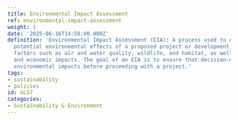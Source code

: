 ```yaml
---
title: Environmental Impact Assessment
ref: environmental-impact-assessment
weight: 1
date: '2025-06-16T14:50:00.000Z'
definition: 'Environmental Impact Assessment (EIA): A process used to evaluate the
  potential environmental effects of a proposed project or development, considering
  factors such as air and water quality, wildlife, and habitat, as well as social
  and economic impacts. The goal of an EIA is to ensure that decision-makers consider
  environmental impacts before proceeding with a project.'
tags:
- sustainability
- policies
id: GL57
categories:
- Sustainability & Environment
---
```


